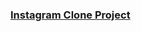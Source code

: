<a href="https://github.com/Batikann/kodluyoruzhomeworks/tree/master/Clone-Projects/İnstagram-Clone" target="_blank"><h3>Instagram Clone Project</h3></a>
<img src="https://user-images.githubusercontent.com/71382413/178287546-0dc62127-fbdf-4381-9726-1769d9724653.png" alt=""/>

